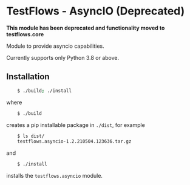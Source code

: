 # TestFlows - AsyncIO (Deprecated)

**This module has been deprecated and functionality moved to testflows.core**

Module to provide asyncio capabilities.

Currently supports only Python 3.8 or above.

## Installation

```bash
    $ ./build; ./install
```

where

```bash
    $ ./build
```

creates a pip installable package in `./dist`, for example

```bash
    $ ls dist/
    testflows.asyncio-1.2.210504.123636.tar.gz
```

and

```bash
    $ ./install
```

installs the `testflows.asyncio` module.

